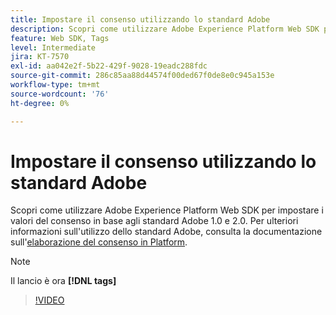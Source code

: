 ```yaml
---
title: Impostare il consenso utilizzando lo standard Adobe
description: Scopri come utilizzare Adobe Experience Platform Web SDK per impostare i valori del consenso in base agli standard Adobe 1.0 e 2.0.
feature: Web SDK, Tags
level: Intermediate
jira: KT-7570
exl-id: aa042e2f-5b22-429f-9028-19eadc288fdc
source-git-commit: 286c85aa88d44574f00ded67f0de8e0c945a153e
workflow-type: tm+mt
source-wordcount: '76'
ht-degree: 0%

---
```


# Impostare il consenso utilizzando lo standard Adobe

Scopri come utilizzare Adobe Experience Platform Web SDK per impostare i valori del consenso in base agli standard Adobe 1.0 e 2.0. Per ulteriori informazioni sull&#39;utilizzo dello standard Adobe, consulta la documentazione sull&#39;[elaborazione del consenso in Platform](https://experienceleague.adobe.com/docs/experience-platform/landing/governance-privacy-security/consent/iab/overview.html).

>[!NOTE]
>
> Il lancio è ora **[!DNL tags]**

>[!VIDEO](https://video.tv.adobe.com/v/332694/?learn=on&enablevpops)

